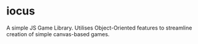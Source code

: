 # iocus

A simple JS Game Library. Utilises Object-Oriented features to streamline creation of simple canvas-based games.